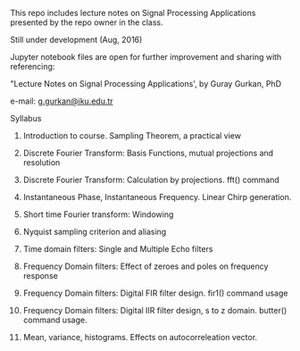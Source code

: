 
This repo includes lecture notes on Signal Processing Applications presented by the repo owner in the class. 

Still under development (Aug, 2016)

Jupyter notebook files are open for further improvement and sharing with referencing:

"Lecture Notes on Signal Processing Applications', by Guray Gurkan, PhD

e-mail: g.gurkan@iku.edu.tr

Syllabus
1. Introduction to course. Sampling Theorem, a practical view

2. Discrete Fourier Transform: Basis Functions, mutual projections and resolution

3. Discrete Fourier Transform: Calculation by projections. fft() command
4. Instantaneous Phase, Instantaneous Frequency. Linear Chirp generation.
5. Short time Fourier transform: Windowing
6. Nyquist sampling criterion and aliasing
7. Time domain filters: Single and Multiple Echo filters
8. Frequency Domain filters: Effect of zeroes and poles on frequency response
9. Frequency Domain filters: Digital FIR filter design. fir1() command usage
10. Frequency Domain filters: Digital IIR filter design, s to z domain. butter() command usage.
11. Mean, variance, histograms. Effects on autocorreleation vector.
